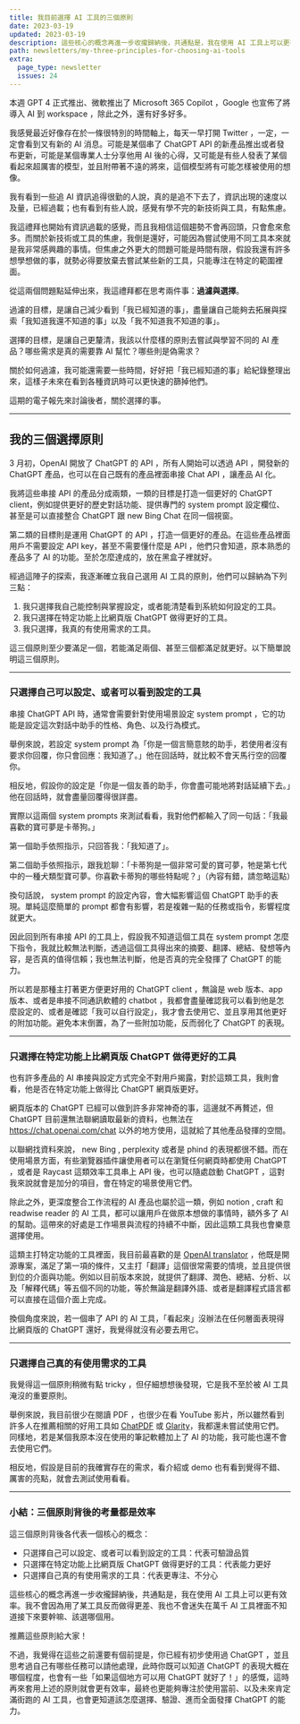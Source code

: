 ```yaml
---
title: 我目前選擇 AI 工具的三個原則
date: 2023-03-19
updated: 2023-03-19
description: 這些核心的概念再進一步收攏歸納後，共通點是，我在使用 AI 工具上可以更有效率。我不會因為用了某工具反而做得更差、我也不會迷失在萬千 AI 工具裡面不知道接下來要幹嘛、該選哪個用。
path: newsletters/my-three-principles-for-choosing-ai-tools
extra:
  page_type: newsletter
  issues: 24
---
```


本週 GPT 4 正式推出、微軟推出了 Microsoft 365 Copilot ，Google 也宣佈了將導入 AI 到 workspace ，除此之外，還有好多好多。

我感覺最近好像存在於一條很特別的時間軸上，每天一早打開 Twitter ，一定，一定會看到又有新的 AI 消息。可能是某個串了 ChatGPT API 的新產品推出或者發布更新，可能是某個專業人士分享他用 AI 後的心得，又可能是有些人發表了某個看起來超厲害的模型，並且附帶著不遠的將來，這個模型將有可能怎樣被使用的想像。

我有看到一些追 AI 資訊追得很勤的人說，真的是追不下去了，資訊出現的速度以及量，已經過載；也有看到有些人說，感覺有學不完的新技術與工具，有點焦慮。

我這禮拜也開始有資訊過載的感覺，而且我相信這個趨勢不會再回頭，只會愈來愈多。而關於新技術或工具的焦慮，我倒是還好，可能因為嘗試使用不同工具本來就是我非常感興趣的事情。但焦慮之外更大的問題可能是時間有限，假設我還有許多想學想做的事，就勢必得要放棄去嘗試某些新的工具，只能專注在特定的範圍裡面。

從這兩個問題點延伸出來，我這禮拜都在思考兩件事：**過濾與選擇**。

過濾的目標，是讓自己減少看到「我已經知道的事」，盡量讓自己能夠去拓展與探索「我知道我還不知道的事」以及「我不知道我不知道的事」。

選擇的目標，是讓自己更釐清，我該以什麼樣的原則去嘗試與學習不同的 AI 產品？哪些需求是真的需要靠 AI 幫忙？哪些則是偽需求？

關於如何過濾，我可能還需要一些時間，好好把「我已經知道的事」給紀錄整理出來，這樣子未來在看到各種資訊時可以更快速的篩掉他們。

這期的電子報先來討論後者，關於選擇的事。

<!-- more -->

---

## 我的三個選擇原則

3 月初，OpenAI 開放了 ChatGPT 的 API ，所有人開始可以透過 API ，開發新的 ChatGPT 產品，也可以在自己既有的產品裡面串接 Chat API ，讓產品 AI 化。

我將這些串接 API 的產品分成兩類，一類的目標是打造一個更好的 ChatGPT client，例如提供更好的歷史對話功能、提供專門的 system prompt 設定欄位、甚至是可以直接整合 ChatGPT 跟 new Bing Chat 在同一個視窗。

第二類的目標則是運用 ChatGPT 的 API ，打造一個更好的產品。在這些產品裡面用戶不需要設定 API key，甚至不需要懂什麼是 API ，他們只會知道，原本熟悉的產品多了 AI 的功能。至於怎麼達成的，放在黑盒子裡就好。

經過這陣子的探索，我逐漸確立我自己選用 AI 工具的原則，他們可以歸納為下列三點：

1. 我只選擇我自己能控制與掌握設定，或者能清楚看到系統如何設定的工具。
2. 我只選擇在特定功能上比網頁版 ChatGPT 做得更好的工具。
3. 我只選擇，我真的有使用需求的工具。

這三個原則至少要滿足一個，若能滿足兩個、甚至三個都滿足就更好。以下簡單說明這三個原則。

---

### 只選擇自己可以設定、或者可以看到設定的工具

串接 ChatGPT API 時，通常會需要針對使用場景設定 system prompt ，它的功能是設定這次對話中助手的性格、角色、以及行為模式。

舉例來說，若設定 system prompt 為「你是一個言簡意賅的助手，若使用者沒有要求你回覆，你只會回應：我知道了。」他在回話時，就比較不會天馬行空的回覆你。

相反地，假設你的設定是「你是一個友善的助手，你會盡可能地將對話延續下去。」他在回話時，就會盡量回覆得很詳盡。

實際以這兩個 system prompts 來測試看看，我對他們都輸入了同一句話：「我最喜歡的寶可夢是卡蒂狗。」

第一個助手依照指示，只回答我：「我知道了」。

第二個助手依照指示，跟我尬聊：「卡蒂狗是一個非常可愛的寶可夢，牠是第七代中的一種犬類型寶可夢。你喜歡卡蒂狗的哪些特點呢？」（內容有錯，請忽略這點）

換句話說， system prompt 的設定內容，會大幅影響這個 ChatGPT 助手的表現。單純這麼簡單的 prompt 都會有影響，若是複雜一點的任務或指令，影響程度就更大。

因此回到所有串接 API 的工具上，假設我不知道這個工具在 system prompt 怎麼下指令，我就比較無法判斷，透過這個工具得出來的摘要、翻譯、總結、發想等內容，是否真的值得信賴；我也無法判斷，他是否真的完全發揮了 ChatGPT 的能力。

所以若是那種主打著更方便更好用的 ChatGPT client ，無論是 web 版本、app 版本、或者是串接不同通訊軟體的 chatbot ，我都會盡量確認我可以看到他是怎麼設定的、或者是確認「我可以自行設定」，我才會去使用它、並且享用其他更好的附加功能。避免本末倒置，為了一些附加功能，反而弱化了 ChatGPT 的表現。

---

### 只選擇在特定功能上比網頁版 ChatGPT 做得更好的工具

也有許多產品的 AI 串接與設定方式完全不對用戶揭露，對於這類工具，我則會看，他是否在特定功能上做得比 ChatGPT 網頁版更好。

網頁版本的 ChatGPT 已經可以做到許多非常神奇的事，這邊就不再贅述，但 ChatGPT 目前還無法聯網讀取最新的資料，也無法在 <https://chat.openai.com/chat> 以外的地方使用，這就給了其他產品發揮的空間。

以聯網找資料來說， new Bing , perplexity 或者是 phind 的表現都很不錯。而在使用場景方面，有些瀏覽器插件讓使用者可以在瀏覽任何網頁時都使用 ChatGPT ，或者是 Raycast 這類效率工具串上 API 後，也可以隨處啟動 ChatGPT ，這對我來說就會是加分的項目，會在特定的場景使用它們。

除此之外，更深度整合工作流程的 AI 產品也屬於這一類，例如 notion , craft 和 readwise reader 的 AI 工具，都可以讓用戶在做原本想做的事情時，額外多了 AI 的幫助。這帶來的好處是工作場景與流程的持續不中斷，因此這類工具我也會樂意選擇使用。

這類主打特定功能的工具裡面，我目前最喜歡的是 [OpenAI translator](https://github.com/yetone/openai-translator) ，他既是開源專案，滿足了第一項的條件，又主打「翻譯」這個很常需要的情境，並且提供很到位的介面與功能。例如以目前版本來說，就提供了翻譯、潤色、總結、分析、以及「解釋代碼」等五個不同的功能，等於無論是翻譯外語、或者是翻譯程式語言都可以直接在這個介面上完成。

換個角度來說，若一個串了 API 的 AI 工具，「看起來」沒辦法在任何層面表現得比網頁版的 ChatGPT 還好，我覺得就沒有必要去用它。

---

### 只選擇自己真的有使用需求的工具

我覺得這一個原則稍微有點 tricky ，但仔細想想後發現，它是我不至於被 AI 工具淹沒的重要原則。

舉例來說，我目前很少在閱讀 PDF ，也很少在看 YouTube 影片，所以雖然看到許多人在推薦相關的好用工具如 [ChatPDF](https://www.chatpdf.com/) 或 [Glarity](https://glarity.app/)，我都還未嘗試使用它們。同樣地，若是某個我原本沒在使用的筆記軟體加上了 AI 的功能，我可能也還不會去使用它們。

相反地，假設是目前的我確實存在的需求，看介紹或 demo 也有看到覺得不錯、厲害的亮點，就會去測試使用看看。

---

### 小結：三個原則背後的考量都是效率

這三個原則背後各代表一個核心的概念：

* 只選擇自己可以設定、或者可以看到設定的工具：代表可驗證品質
* 只選擇在特定功能上比網頁版 ChatGPT 做得更好的工具：代表能力更好
* 只選擇自己真的有使用需求的工具：代表更專注、不分心

這些核心的概念再進一步收攏歸納後，共通點是，我在使用 AI 工具上可以更有效率。我不會因為用了某工具反而做得更差、我也不會迷失在萬千 AI 工具裡面不知道接下來要幹嘛、該選哪個用。

推薦這些原則給大家！

不過，我覺得在這些之前還要有個前提是，你已經有初步使用過 ChatGPT ，並且思考過自己有哪些任務可以請他處理，此時你既可以知道 ChatGPT 的表現大概在哪個程度，也會有一些「如果這個地方可以用 ChatGPT 就好了！」的感慨，這時再來套用上述的原則就會更有效率，最終也更能夠專注於使用當前、以及未來肯定滿街跑的 AI 工具，也會更知道該怎麼選擇、驗證、進而全面發揮 ChatGPT 的能力。